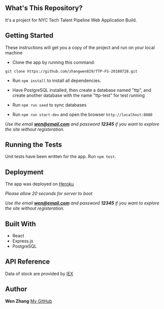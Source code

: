 ## What's This Repository?

It's a project for NYC Tech Talent Pipeline Web Application Build.


## Getting Started

These instructions will get you a copy of the project and run on your local machine

* Clone the app by running this command:

```
git clone https://github.com/zhangwen829/TTP-FS-20180728.git
```
* Run `npm install` to install all dependencies.

* Have PostgreSQL installed, then create a database named "ttp", and create another database with the name "ttp-test" for test running

* Run `npm run seed` to sync databases

* Run `npm run start-dev` and open the browser `http://localhost:8080`

*Use the email **wen@email.com** and password **12345** if you want to explore the site without registeration.*


## Running the Tests

Unit tests have been written for the app. Run `npm test`.


## Deployment

The app was deployed on [Heroku](https://ttp-zw.herokuapp.com)

*Please allow 20 seconds for server to boot*

*Use the email **wen@email.com** and password **12345** if you want to explore the site without registeration.*


## Built With

* React
* Express.js
* PostgreSQL 


## API Reference
Data of stock are provided by [IEX](https://iextrading.com/developer/docs/#attribution)


## Author
**Wen Zhang**   [My GitHub](https://github.com/zhangwen829)